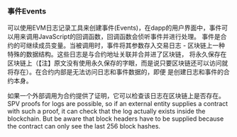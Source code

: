 ### 事件Events
  可以使用EVM日志记录工具来创建事件(Events)，在dapp的用户界面中，事件可以用来调用JavaScript的回调函数，回调函数会侦听事件并进行处理。
  事件是合约的可继续成员变量。当被调用时，事件将其参数存入交易日志 - 区块链上一种特殊的数据结构。这些日志是与合约地址关联并合并进了区块链，
  将永久保存在区块链上（【注】原文没有使用永久保存的字眼，而是说只要区块链还可以访问就将存在）。在合约内部是无法访问日志和事件数据的，即便
  是创建日志和事件的合约本身。
  
  如果一个外部调用为合约提供了证明，它可以检查该日志在区块链上是否存在。
  SPV proofs for logs are possible, so if an external entity supplies a contract with such a proof, it can check that the log 
  actually exists inside the blockchain. 
  But be aware that block headers have to be supplied because the contract can only see the last 256 block hashes.
